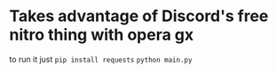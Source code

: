 # Takes advantage of Discord's free nitro thing with opera gx
to run it just
```pip install requests```
```python main.py```